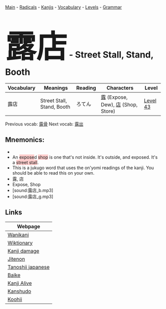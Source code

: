 <style> bigfont {font-size: 100px}</style>
[Main](../README.md) -
[Radicals](../radicals.md) -
[Kanjis](../kanjis.md) -
[Vocabulary](../vocabulary.md) -
[Levels](../levels.md) -
[Grammar](../grammar.md)
# <bigfont> 露店</bigfont> - Street Stall, Stand, Booth 

| Vocabulary | Meanings | Reading | Characters | Level |
| --- | --- | --- | --- | --- |
| 露店 | Street Stall, Stand, Booth | ろてん |  [露](../kanjis/露.md) (Expose, Dew), [店](../kanjis/店.md) (Shop, Store) | [Level 43](../levels/wk_level43.md) |

Previous vocab: [露骨](露骨.md) Next vocab: [露出](露出.md) 

## Mnemonics:

* 
* An <span style="background-color:#ffcccb"> expose</span>d <span style="background-color:#ffcccb"> shop</span> is one that's not inside. It's outside, and exposed. It's a <span style="background-color:#ffcccb"> street stall</span>.
* This is a jukugo word that uses the on'yomi readings of the kanji. You should be able to read this on your own.
* 露, 店
* Expose, Shop
* [sound:露店_b.mp3]
* [sound:露店_g.mp3]


## Links 

| Webpage |
| --- |
| [Wanikani          ](https://www.wanikani.com/kanji/露店) |
| [Wiktionary        ](https://en.wiktionary.org/wiki/露店) |
| [Kanji damage      ](http://www.kanjidamage.com/kanji/search?utf8=✓&q=露店) |
| [Jitenon           ](https://jitenon.com/kanji/露店) |
| [Tanoshii japanese ](https://www.tanoshiijapanese.com/dictionary/kanji.cfm?k=露店) |
| [Baike             ](https://baike.baidu.com/item/露店) |
| [Kanji Alive       ](https://app.kanjialive.com/露店) |
| [Kanshudo          ](https://www.kanshudo.com/searchmn?q=露店) |
| [Koohii            ](https://kanji.koohii.com/study/kanji/露店) |
